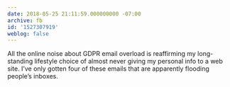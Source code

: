 ```yaml
---
date: 2018-05-25 21:11:59.000000000 -07:00
archive: fb
id: '1527307919'
weblog: false
---
```


All the online noise about GDPR email overload is reaffirming my long-standing lifestyle choice of almost never giving my personal info to a web site. I’ve only gotten four of these emails that are apparently flooding people’s inboxes.
